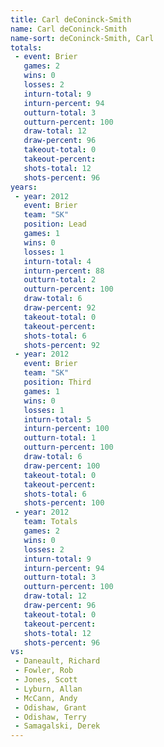 ```yaml
---
title: Carl deConinck-Smith
name: Carl deConinck-Smith
name-sort: deConinck-Smith, Carl
totals:
 - event: Brier
   games: 2
   wins: 0
   losses: 2
   inturn-total: 9
   inturn-percent: 94
   outturn-total: 3
   outturn-percent: 100
   draw-total: 12
   draw-percent: 96
   takeout-total: 0
   takeout-percent:
   shots-total: 12
   shots-percent: 96
years:
 - year: 2012
   event: Brier
   team: "SK"
   position: Lead
   games: 1
   wins: 0
   losses: 1
   inturn-total: 4
   inturn-percent: 88
   outturn-total: 2
   outturn-percent: 100
   draw-total: 6
   draw-percent: 92
   takeout-total: 0
   takeout-percent:
   shots-total: 6
   shots-percent: 92
 - year: 2012
   event: Brier
   team: "SK"
   position: Third
   games: 1
   wins: 0
   losses: 1
   inturn-total: 5
   inturn-percent: 100
   outturn-total: 1
   outturn-percent: 100
   draw-total: 6
   draw-percent: 100
   takeout-total: 0
   takeout-percent:
   shots-total: 6
   shots-percent: 100
 - year: 2012
   team: Totals
   games: 2
   wins: 0
   losses: 2
   inturn-total: 9
   inturn-percent: 94
   outturn-total: 3
   outturn-percent: 100
   draw-total: 12
   draw-percent: 96
   takeout-total: 0
   takeout-percent:
   shots-total: 12
   shots-percent: 96
vs:
 - Daneault, Richard
 - Fowler, Rob
 - Jones, Scott
 - Lyburn, Allan
 - McCann, Andy
 - Odishaw, Grant
 - Odishaw, Terry
 - Samagalski, Derek
---
```

